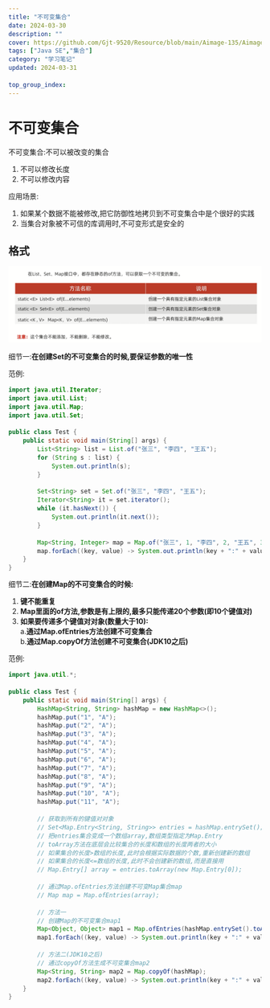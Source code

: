 ```yaml
---
title: "不可变集合"
date: 2024-03-30
description: ""
cover: https://github.com/Gjt-9520/Resource/blob/main/Aimage-135/Aimage108.jpg?raw=true
tags: ["Java SE","集合"]
category: "学习笔记"
updated: 2024-03-31
 
top_group_index: 
---
```


# 不可变集合

不可变集合:不可以被改变的集合

1. 不可以修改长度
2. 不可以修改内容

应用场景:
1. 如果某个数据不能被修改,把它防御性地拷贝到不可变集合中是个很好的实践
2. 当集合对象被不可信的库调用时,不可变形式是安全的

## 格式

![](../images/不可变集合格式.png)

细节一:**在创建Set的不可变集合的时候,要保证参数的唯一性**

范例:

```java
import java.util.Iterator;
import java.util.List;
import java.util.Map;
import java.util.Set;

public class Test {
    public static void main(String[] args) {
        List<String> list = List.of("张三", "李四", "王五");
        for (String s : list) {
            System.out.println(s);
        }

        Set<String> set = Set.of("张三", "李四", "王五");
        Iterator<String> it = set.iterator();
        while (it.hasNext()) {
            System.out.println(it.next());
        }

        Map<String, Integer> map = Map.of("张三", 1, "李四", 2, "王五", 3);
        map.forEach((key, value) -> System.out.println(key + ":" + value));
    }
}
```

细节二:**在创建Map的不可变集合的时候:**                     
1. **键不能重复**               
2. **Map里面的of方法,参数是有上限的,最多只能传递20个参数(即10个键值对)**              
3. **如果要传递多个键值对对象(数量大于10):**              
a.**通过Map.ofEntries方法创建不可变集合**                
b.**通过Map.copyOf方法创建不可变集合(JDK10之后)**             

范例:

```java
import java.util.*;

public class Test {
    public static void main(String[] args) {
        HashMap<String, String> hashMap = new HashMap<>();
        hashMap.put("1", "A");
        hashMap.put("2", "A");
        hashMap.put("3", "A");
        hashMap.put("4", "A");
        hashMap.put("5", "A");
        hashMap.put("6", "A");
        hashMap.put("7", "A");
        hashMap.put("8", "A");
        hashMap.put("9", "A");
        hashMap.put("10", "A");
        hashMap.put("11", "A");

        // 获取到所有的键值对对象
        // Set<Map.Entry<String, String>> entries = hashMap.entrySet();
        // 把entries集合变成一个数组array,数组类型指定为Map.Entry
        // toArray方法在底层会比较集合的长度和数组的长度两者的大小
        // 如果集合的长度>数组的长度,此时会根据实际数据的个数,重新创建新的数组
        // 如果集合的长度<=数组的长度,此时不会创建新的数组,而是直接用
        // Map.Entry[] array = entries.toArray(new Map.Entry[0]);

        // 通过Map.ofEntries方法创建不可变Map集合map
        // Map map = Map.ofEntries(array);

        // 方法一
        // 创建Map的不可变集合map1
        Map<Object, Object> map1 = Map.ofEntries(hashMap.entrySet().toArray(new Map.Entry[0]));
        map1.forEach((key, value) -> System.out.println(key + ":" + value));

        // 方法二(JDK10之后)
        // 通过copyOf方法生成不可变集合map2
        Map<String, String> map2 = Map.copyOf(hashMap);
        map2.forEach((key, value) -> System.out.println(key + ":" + value));
    }
}
```